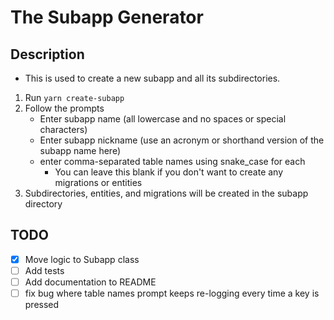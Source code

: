 # The Subapp Generator

## Description

* This is used to create a new subapp and all its subdirectories.

1. Run ```yarn create-subapp```
2. Follow the prompts
   * Enter subapp name (all lowercase and no spaces or special characters)
   * Enter subapp nickname (use an acronym or shorthand version of the subapp name here)
   * enter comma-separated table names using snake_case for each
      * You can leave this blank if you don't want to create any migrations or entities
3. Subdirectories, entities, and migrations will be created in the subapp directory

## TODO

* [x] Move logic to Subapp class
* [ ] Add tests
* [ ] Add documentation to README
* [ ] fix bug where table names prompt keeps re-logging every time a key is pressed
